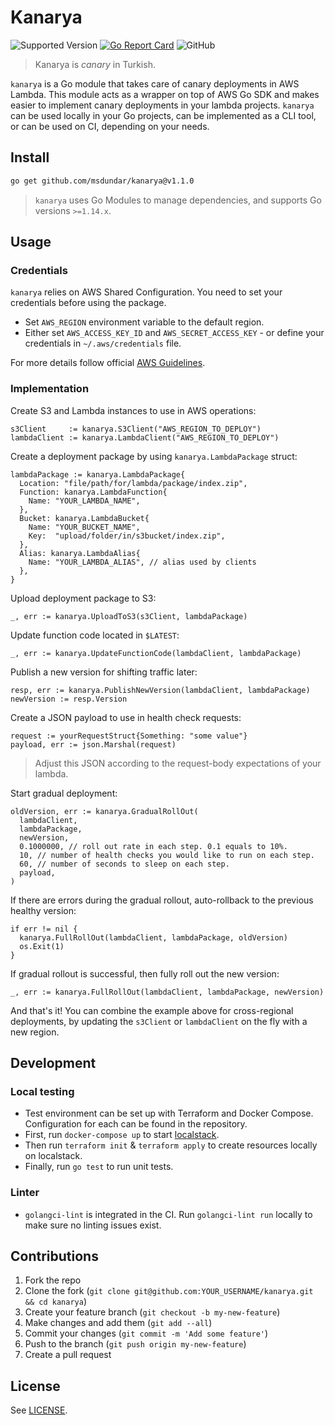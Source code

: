 # Kanarya

![Supported Version](https://img.shields.io/badge/go%20version-%3E%3D1.14-turquoise)
[![Go Report Card](https://img.shields.io/badge/go%20report-A+-brightgreen.svg?style=flat)](https://goreportcard.com/report/github.com/msdundar/kanarya)
![GitHub](https://img.shields.io/github/license/msdundar/kanarya)

> Kanarya is _canary_ in Turkish.

`kanarya` is a Go module that takes care of canary deployments in AWS Lambda.
This module acts as a wrapper on top of AWS Go SDK and makes easier to
implement canary deployments in your lambda projects. `kanarya` can be used
locally in your Go projects, can be implemented as a CLI tool, or can be used
on CI, depending on your needs.

## Install

```sh
go get github.com/msdundar/kanarya@v1.1.0
```

> `kanarya` uses Go Modules to manage dependencies, and supports Go versions
> `>=1.14.x`.

## Usage

### Credentials

`kanarya` relies on AWS Shared Configuration. You need to set your credentials
before using the package.

- Set `AWS_REGION` environment variable to the default region.
- Either set `AWS_ACCESS_KEY_ID` and `AWS_SECRET_ACCESS_KEY` - or define your
  credentials in `~/.aws/credentials` file.

For more details follow official [AWS Guidelines](https://aws.github.io/aws-sdk-go-v2/docs/configuring-sdk/).

### Implementation

Create S3 and Lambda instances to use in AWS operations:

```golang
s3Client     := kanarya.S3Client("AWS_REGION_TO_DEPLOY")
lambdaClient := kanarya.LambdaClient("AWS_REGION_TO_DEPLOY")
```

Create a deployment package by using `kanarya.LambdaPackage` struct:

```golang
lambdaPackage := kanarya.LambdaPackage{
  Location: "file/path/for/lambda/package/index.zip",
  Function: kanarya.LambdaFunction{
    Name: "YOUR_LAMBDA_NAME",
  },
  Bucket: kanarya.LambdaBucket{
    Name: "YOUR_BUCKET_NAME",
    Key:  "upload/folder/in/s3bucket/index.zip",
  },
  Alias: kanarya.LambdaAlias{
    Name: "YOUR_LAMBDA_ALIAS", // alias used by clients
  },
}
```

Upload deployment package to S3:

```golang
_, err := kanarya.UploadToS3(s3Client, lambdaPackage)
```

Update function code located in `$LATEST`:

```golang
_, err := kanarya.UpdateFunctionCode(lambdaClient, lambdaPackage)
```

Publish a new version for shifting traffic later:

```golang
resp, err := kanarya.PublishNewVersion(lambdaClient, lambdaPackage)
newVersion := resp.Version
```

Create a JSON payload to use in health check requests:

```golang
request := yourRequestStruct{Something: "some value"}
payload, err := json.Marshal(request)
```

> Adjust this JSON according to the request-body expectations of your lambda.

Start gradual deployment:

```golang
oldVersion, err := kanarya.GradualRollOut(
  lambdaClient,
  lambdaPackage,
  newVersion,
  0.1000000, // roll out rate in each step. 0.1 equals to 10%.
  10, // number of health checks you would like to run on each step.
  60, // number of seconds to sleep on each step.
  payload,
)
```

If there are errors during the gradual rollout, auto-rollback to the previous
healthy version:

```golang
if err != nil {
  kanarya.FullRollOut(lambdaClient, lambdaPackage, oldVersion)
  os.Exit(1)
}
```

If gradual rollout is successful, then fully roll out the new version:

```golang
_, err := kanarya.FullRollOut(lambdaClient, lambdaPackage, newVersion)
```

And that's it! You can combine the example above for cross-regional deployments,
by updating the `s3Client` or `lambdaClient` on the fly with a new region.

## Development

### Local testing

- Test environment can be set up with Terraform and Docker Compose. Configuration
  for each can be found in the repository.
- First, run `docker-compose up` to start [localstack](https://github.com/localstack/localstack).
- Then run `terraform init` & `terraform apply` to create resources locally on
  localstack.
- Finally, run `go test` to run unit tests.

### Linter

- `golangci-lint` is integrated in the CI. Run `golangci-lint run` locally to
  make sure no linting issues exist.

## Contributions

1. Fork the repo
2. Clone the fork (`git clone git@github.com:YOUR_USERNAME/kanarya.git && cd kanarya`)
3. Create your feature branch (`git checkout -b my-new-feature`)
4. Make changes and add them (`git add --all`)
5. Commit your changes (`git commit -m 'Add some feature'`)
6. Push to the branch (`git push origin my-new-feature`)
7. Create a pull request

## License

See [LICENSE](https://github.com/msdundar/kanarya/blob/master/LICENSE).

